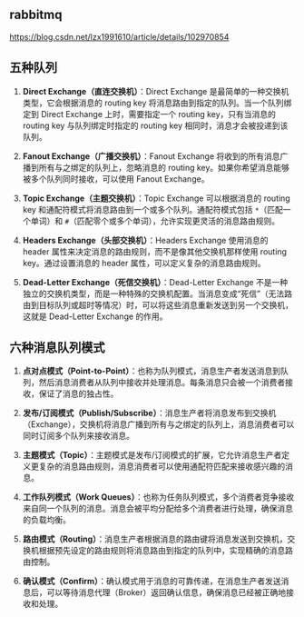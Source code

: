 
## rabbitmq 


https://blog.csdn.net/lzx1991610/article/details/102970854


## 五种队列

1. **Direct Exchange（直连交换机）**：Direct Exchange 是最简单的一种交换机类型，它会根据消息的 routing key 将消息路由到指定的队列。当一个队列绑定到 Direct Exchange 上时，需要指定一个 routing key，只有当消息的 routing key 与队列绑定时指定的 routing key 相同时，消息才会被投递到该队列。

2. **Fanout Exchange（广播交换机）**：Fanout Exchange 将收到的所有消息广播到所有与之绑定的队列上，忽略消息的 routing key。如果你希望消息能够被多个队列同时接收，可以使用 Fanout Exchange。

3. **Topic Exchange（主题交换机）**：Topic Exchange 可以根据消息的 routing key 和通配符模式将消息路由到一个或多个队列。通配符模式包括 `*`（匹配一个单词）和 `#`（匹配零个或多个单词），允许实现更灵活的消息路由规则。

4. **Headers Exchange（头部交换机）**：Headers Exchange 使用消息的 header 属性来决定消息的路由规则，而不是像其他交换机那样使用 routing key。通过设置消息的 header 属性，可以定义复杂的消息路由规则。

5. **Dead-Letter Exchange（死信交换机）**：Dead-Letter Exchange 不是一种独立的交换机类型，而是一种特殊的交换机配置。当消息变成“死信”（无法路由到目标队列或超时等情况）时，可以将这些消息重新发送到另一个交换机，这就是 Dead-Letter Exchange 的作用。 

## 六种消息队列模式 

1. **点对点模式（Point-to-Point）**：也称为队列模式，消息生产者发送消息到队列，然后消息消费者从队列中接收并处理消息。每条消息只会被一个消费者接收，保证了消息的独占性。

2. **发布/订阅模式（Publish/Subscribe）**：消息生产者将消息发布到交换机（Exchange），交换机将消息广播到所有与之绑定的队列上，消息消费者可以同时订阅多个队列来接收消息。

3. **主题模式（Topic）**：主题模式是发布/订阅模式的扩展，它允许消息生产者定义更复杂的消息路由规则，消息消费者可以使用通配符匹配来接收感兴趣的消息。

4. **工作队列模式（Work Queues）**：也称为任务队列模式，多个消费者竞争接收来自同一个队列的消息。消息会被平均分配给多个消费者进行处理，确保消息的负载均衡。

5. **路由模式（Routing）**：消息生产者根据消息的路由键将消息发送到交换机，交换机根据预先设定的路由规则将消息路由到指定的队列中，实现精确的消息路由控制。

6. **确认模式（Confirm）**：确认模式用于消息的可靠传递，在消息生产者发送消息后，可以等待消息代理（Broker）返回确认信息，确保消息已经被正确地接收和处理。
 